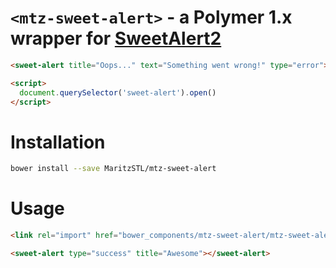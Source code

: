 # `<mtz-sweet-alert>` - a Polymer 1.x wrapper for [SweetAlert2](https://github.com/sweetalert2/sweetalert2)

<!--
```
<custom-element-demo height="450">
  <template>
    <link rel="import" href="sweet-alert.html">
    <next-code-block></next-code-block>
  </template>
</custom-element-demo>
```
-->
```html
<sweet-alert title="Oops..." text="Something went wrong!" type="error"></sweet-alert>

<script>
  document.querySelector('sweet-alert').open()
</script>
```

# Installation

```bash
bower install --save MaritzSTL/mtz-sweet-alert
```

# Usage

```html
<link rel="import" href="bower_components/mtz-sweet-alert/mtz-sweet-alert.html">

<sweet-alert type="success" title="Awesome"></sweet-alert>
